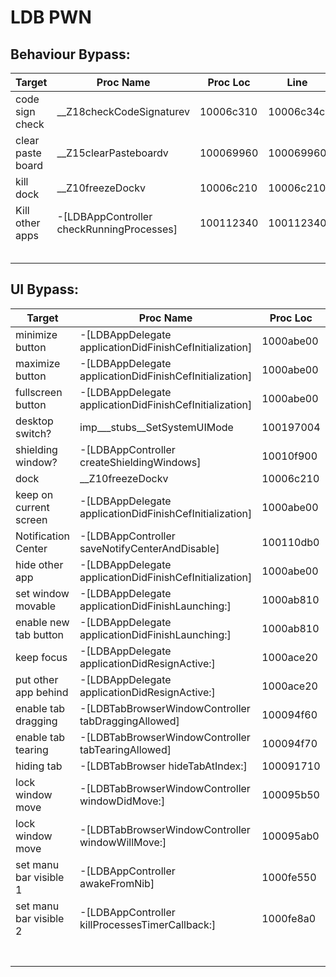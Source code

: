 # LDB PWN



## Behaviour Bypass:

| Target            | Proc Name                                 | Proc Loc  | Line      | Pwn                |
| ----------------- | ----------------------------------------- | --------- | --------- | ------------------ |
| code sign check   | __Z18checkCodeSignaturev                  | 10006c310 | 10006c34c | `je loc_10006c413` |
| clear paste board | __Z15clearPasteboardv                     | 100069960 | 100069960 | `ret`              |
| kill dock         | __Z10freezeDockv                          | 10006c210 | 10006c210 | `ret`              |
| Kill other apps   | -[LDBAppController checkRunningProcesses] | 100112340 | 100112340 | `ret`              |
|                   |                                           |           |           |                    |
|                   |                                           |           |           |                    |
|                   |                                           |           |           |                    |
|                   |                                           |           |           |                    |
|                   |                                           |           |           |                    |



## UI Bypass:

| Target                 | Proc Name                                               | Proc Loc  | Line      | Pwn                      |
| ---------------------- | ------------------------------------------------------- | --------- | --------- | ------------------------ |
| minimize button        | -[LDBAppDelegate applicationDidFinishCefInitialization] | 1000abe00 | 1000abf1a | `mov edx, 0x0`           |
| maximize button        | -[LDBAppDelegate applicationDidFinishCefInitialization] | 1000abe00 | 1000abf64 | `mov edx, 0x0`           |
| fullscreen button      | -[LDBAppDelegate applicationDidFinishCefInitialization] | 1000abe00 | 1000abfae | `mov edx, 0x0`           |
| desktop switch?        | imp\_\_\_stubs\_\_SetSystemUIMode                       | 100197004 | 100197004 | `ret`                    |
| shielding window?      | -[LDBAppController createShieldingWindows]              | 10010f900 | 10010f900 | `ret`                    |
| dock                   | __Z10freezeDockv                                        | 10006c210 | 10006c210 | `ret`                    |
| keep on current screen | -[LDBAppDelegate applicationDidFinishCefInitialization] | 1000abe00 | 1000abecc | `mov edx, 0x0`           |
| Notification Center    | -[LDBAppController saveNotifyCenterAndDisable]          | 100110db0 | 100110db0 | `ret`                    |
| hide other app         | -[LDBAppDelegate applicationDidFinishCefInitialization] | 1000abe00 | 1000ac07f | `nop` block              |
| set window movable     | -[LDBAppDelegate applicationDidFinishLaunching:]        | 1000ab810 | 1000abb69 | `and edx, edx`           |
| enable new tab button  | -[LDBAppDelegate applicationDidFinishLaunching:]        | 1000ab810 | 1000abb8e | `mov edx, 0x0`           |
| keep focus             | -[LDBAppDelegate applicationDidResignActive:]           | 1000ace20 | 1000acff8 | `mov edx, 0x0`           |
| put other app behind   | -[LDBAppDelegate applicationDidResignActive:]           | 1000ace20 | 1000acfec | `xchg ax,ax`             |
| enable tab dragging    | -[LDBTabBrowserWindowController tabDraggingAllowed]     | 100094f60 | 100094f64 | `and eax, eax`           |
| enable tab tearing     | -[LDBTabBrowserWindowController tabTearingAllowed]      | 100094f70 | 100094f74 | `and eax, eax`           |
| hiding tab             | -[LDBTabBrowser hideTabAtIndex:]                        | 100091710 | 100091710 | `ret`                    |
| lock window move       | -[LDBTabBrowserWindowController windowDidMove:]         | 100095b50 | 100095b50 | `ret`                    |
| lock window move       | -[LDBTabBrowserWindowController windowWillMove:]        | 100095ab0 | 100095ab0 | `ret`                    |
| set manu bar visible 1 | -[LDBAppController awakeFromNib]                        | 1000fe550 | 1000fe5ba | `xchg ax,ax`             |
| set manu bar visible 2 | -[LDBAppController killProcessesTimerCallback:]         | 1000fe8a0 | 1000fe8d9 | `nop word ptr [eax+eax]` |
|                        |                                                         |           |           |                          |
|                        |                                                         |           |           |                          |
|                        |                                                         |           |           |                          |
|                        |                                                         |           |           |                          |
|                        |                                                         |           |           |                          |
|                        |                                                         |           |           |                          |
|                        |                                                         |           |           |                          |
​	


